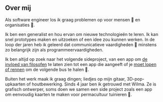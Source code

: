Over mij
---------------

Als software engineer los ik graag problemen op voor mensen 🧑 en organisaties 💼.

Ik ben een generalist en hou ervan om nieuwe technologieën te leren. Ik kan snel prototypes maken en uitzoeken of een idee zou kunnen werken. In de loop der jaren heb ik geleerd dat communicatieve vaardigheden 💬 minstens zo belangrijk zijn als programmeervaardigheden.

Ik ben altijd op zoek naar het volgende sideproject, van een app om [de invloed van filosofen](https://influence.danielbeeke.nl) te laten zien tot een app die aangeeft of je [moet lopen of rennen](https://ov.danielbeeke.nl) om de volgende bus te halen 🏃.

Buiten het werk maak ik graag dingen; liedjes op mijn gitaar, 3D-pop-upkaarten of houtbewerking. Sinds 4 jaar ben ik getrouwd met Wilma. Ze is grafisch ontwerper, soms doen we samen een side project zoals een app om eenvoudig kaarten te maken voor permacultuur tuinieren 🌿.
